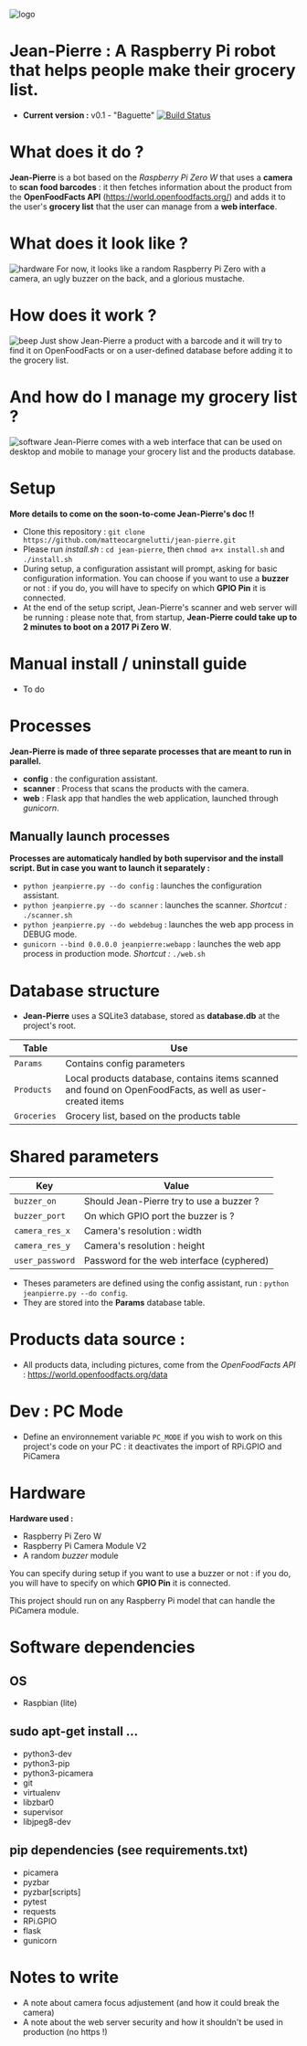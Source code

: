 ![logo](https://raw.githubusercontent.com/matteocargnelutti/jeanpierre/master/misc/logo.png)
# Jean-Pierre : A Raspberry Pi robot that helps people make their grocery list.
* **Current version :** v0.1 - "Baguette"
[![Build Status](https://travis-ci.org/matteocargnelutti/jean-pierre.svg?branch=master)](https://travis-ci.org/matteocargnelutti/jean-pierre)

# What does it do ?
**Jean-Pierre** is a bot based on the *Raspberry Pi Zero W* that uses a **camera** to **scan food barcodes** : it then fetches information about the product from the **OpenFoodFacts API** (https://world.openfoodfacts.org/) and adds it to the user's **grocery list** that the user can manage from a **web interface**.

# What does it look like ?
![hardware](https://raw.githubusercontent.com/matteocargnelutti/jeanpierre/master/misc/hardware.jpg)
For now, it looks like a random Raspberry Pi Zero with a camera, an ugly buzzer on the back, and a glorious mustache.

# How does it work ?
![beep](https://raw.githubusercontent.com/matteocargnelutti/jeanpierre/master/misc/beep.jpg)
Just show Jean-Pierre a product with a barcode and it will try to find it on OpenFoodFacts or on a user-defined database before adding it to the grocery list. 

# And how do I manage my grocery list ?
![software](https://raw.githubusercontent.com/matteocargnelutti/jeanpierre/master/misc/software.jpg)
Jean-Pierre comes with a web interface that can be used on desktop and mobile to manage your grocery list and the products database.

# Setup
**More details to come on the soon-to-come Jean-Pierre's doc !!**
* Clone this repository : `git clone https://github.com/matteocargnelutti/jean-pierre.git`
* Please run *install.sh* : `cd jean-pierre`, then `chmod a+x install.sh` and `./install.sh`
* During setup, a configuration assistant will prompt, asking for basic configuration information. You can choose if you want to use a **buzzer** or not : if you do, you will have to specify on which **GPIO Pin** it is connected.
* At the end of the setup script, Jean-Pierre's scanner and web server will be running : please note that, from startup, **Jean-Pierre could take up to 2 minutes to boot on a 2017 Pi Zero W**.

# Manual install / uninstall guide
- To do

# Processes
**Jean-Pierre is made of three separate processes that are meant to run in parallel.**
* **config** : the configuration assistant.
* **scanner** : Process that scans the products with the camera.
* **web** : Flask app that handles the web application, launched through *gunicorn*.

## Manually launch processes
**Processes are automaticaly handled by both supervisor and the install script. But in case you want to launch it separately :**
* `python jeanpierre.py --do config` : launches the configuration assistant.
* `python jeanpierre.py --do scanner` : launches the scanner. *Shortcut :* `./scanner.sh`
* `python jeanpierre.py --do webdebug` : launches the web app process in DEBUG mode.
* `gunicorn --bind 0.0.0.0 jeanpierre:webapp` : launches the web app process in production mode. *Shortcut :* `./web.sh`

# Database structure
* **Jean-Pierre** uses a SQLite3 database, stored as **database.db** at the project's root.

Table | Use
------| ---
`Params` | Contains config parameters
`Products` | Local products database, contains items scanned and found on OpenFoodFacts, as well as user-created items
`Groceries` | Grocery list, based on the products table


# Shared parameters
Key | Value
----| -----
`buzzer_on` | Should Jean-Pierre try to use a buzzer ?
`buzzer_port` | On which GPIO port the buzzer is ? 
`camera_res_x` | Camera's resolution : width
`camera_res_y` | Camera's resolution : height
`user_password` | Password for the web interface (cyphered)

* Theses parameters are defined using the config assistant, run : `python jeanpierre.py --do config`.
* They are stored into the **Params** database table.

# Products data source :
* All products data, including pictures, come from the *OpenFoodFacts API* : https://world.openfoodfacts.org/data

# Dev : PC Mode
* Define an environnement variable `PC_MODE` if you wish to work on this project's code on your PC : it deactivates the import of RPi.GPIO and PiCamera

# Hardware
**Hardware used :**
* Raspberry Pi Zero W
* Raspberry Pi Camera Module V2
* A random *buzzer* module

You can specify during setup if you want to use a buzzer or not : if you do, you will have to specify on which **GPIO Pin** it is connected.

This project should run on any Raspberry Pi model that can handle the PiCamera module.

# Software dependencies
## OS
* Raspbian (lite)

## sudo apt-get install ...
* python3-dev
* python3-pip
* python3-picamera
* git
* virtualenv
* libzbar0
* supervisor
* libjpeg8-dev

## pip dependencies (see requirements.txt)
* picamera
* pyzbar
* pyzbar[scripts]
* pytest
* requests
* RPi.GPIO
* flask
* gunicorn

# Notes to write
* A note about camera focus adjustement (and how it could break the camera)
* A note about the web server security and how it shouldn't be used in production (no https !)